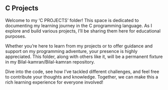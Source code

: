 C Projects
------------------------------------------------------------------------------------------------------------------------------------------------------------------------------------------------------------------------------------------------------------------
Welcome to my ‘C PROJECTS’ folder! This space is dedicated to documenting my learning journey in the C programming language. As I explore and build various projects, I’ll be sharing them here for educational purposes.

Whether you’re here to learn from my projects or to offer guidance and support on my programming adventure, your presence is highly appreciated. This folder, along with others like it, will be a permanent fixture in my Bilal-kamran/Bilal-kamran repository.

Dive into the code, see how I’ve tackled different challenges, and feel free to contribute your thoughts and knowledge. Together, we can make this a rich learning experience for everyone involved!

